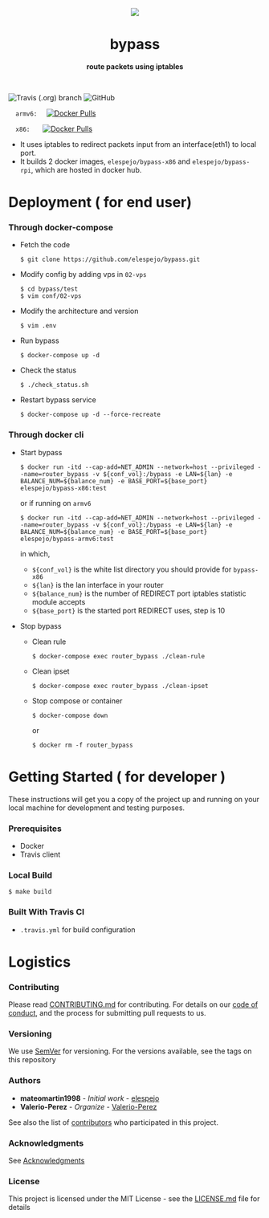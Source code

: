 
<p align="center">
  <img src="https://www.lucidchart.com/publicSegments/view/e989f28a-2be0-4032-b578-8e0e05b3e7b7/image.png">
</p>

<h1 align="center"> bypass </h1>
<p align="center">
  <b > route packets using iptables </b>
</p>
<br>

![Travis (.org) branch](https://img.shields.io/travis/elespejo/bypass/master.svg)
![GitHub](https://img.shields.io/github/license/elespejo/bypass.svg)

`   armv6:   `
[![Docker Pulls](https://img.shields.io/docker/pulls/elespejo/bypass-armv6.svg)](https://hub.docker.com/r/elespejo/bypass-armv6/tags/)

`   x86:    `
[![Docker Pulls](https://img.shields.io/docker/pulls/elespejo/bypass-x86.svg)](https://hub.docker.com/r/elespejo/bypass-x86/tags/)

* It uses iptables to redirect packets input from an interface(eth1) to local port.
* It builds 2 docker images, `elespejo/bypass-x86` and `elespejo/bypass-rpi`, which are hosted in docker hub.


# Deployment ( for end user)

### Through docker-compose

* Fetch the code
  ```
  $ git clone https://github.com/elespejo/bypass.git
  ```

* Modify config by adding vps in `02-vps`
  ```
  $ cd bypass/test
  $ vim conf/02-vps
  ```

* Modify the architecture and version
  ```
  $ vim .env
  ```

* Run bypass
  ```
  $ docker-compose up -d 
  ```

* Check the status
  ```
  $ ./check_status.sh
  ```

* Restart bypass service
  ```
  $ docker-compose up -d --force-recreate
  ```


### Through docker cli

* Start bypass
  ```
  $ docker run -itd --cap-add=NET_ADMIN --network=host --privileged --name=router_bypass -v ${conf_vol}:/bypass -e LAN=${lan} -e BALANCE_NUM=${balance_num} -e BASE_PORT=${base_port} elespejo/bypass-x86:test
  ``` 

  or if running on `armv6`

  ```
  $ docker run -itd --cap-add=NET_ADMIN --network=host --privileged --name=router_bypass -v ${conf_vol}:/bypass -e LAN=${lan} -e BALANCE_NUM=${balance_num} -e BASE_PORT=${base_port} elespejo/bypass-armv6:test
  ``` 
  in which, 

    * `${conf_vol}` is the white list directory you should provide for `bypass-x86`
    * `${lan}` is the lan interface in your router
    * `${balance_num}` is the number of REDIRECT port iptables statistic module accepts
    * `${base_port}` is the started port REDIRECT uses, step is 10 

* Stop bypass
  * Clean rule
    ```
    $ docker-compose exec router_bypass ./clean-rule 
    ```

  * Clean ipset
    ```
    $ docker-compose exec router_bypass ./clean-ipset
    ```

  * Stop compose or container
    ```
    $ docker-compose down
    ```
    or 
    ```
    $ docker rm -f router_bypass
    ```

# Getting Started ( for developer )

These instructions will get you a copy of the project up and running on your local machine for development and testing purposes. 

### Prerequisites

* Docker
* Travis client

### Local Build

```
$ make build
```

### Built With Travis CI

* `.travis.yml` for build configuration

# Logistics

### Contributing

Please read [CONTRIBUTING.md](https://github.com/elespejo/bypass/blob/master/docs/CONTRIBUTING.md) for contributing.
For details on our [code of conduct](https://github.com/elespejo/bypass/blob/master/docs/CODE_OF_CONDUCT.md), and the process for submitting pull requests to us.

### Versioning

We use [SemVer](http://semver.org/) for versioning. For the versions available, see the tags on this repository

### Authors

* **mateomartin1998** - *Initial work* - [elespejo](https://github.com/mateomartin)
* **Valerio-Perez** - *Organize* - [Valerio-Perez](https://github.com/Valerio-Perez)

See also the list of [contributors](https://github.com/elespejo/bypass/graphs/contributors) who participated in this project.

### Acknowledgments

See [Acknowledgments](https://github.com/elespejo/bypass/blob/master/docs/ACKNOWLEDGMENTS.md)


### License

This project is licensed under the MIT License - see the [LICENSE.md](https://github.com/elespejo/bypass/blob/master/LICENSE.md) file for details


